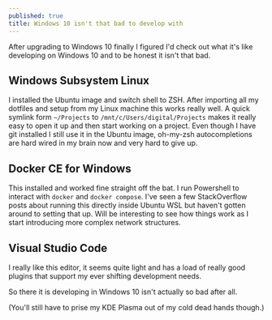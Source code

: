 ```yaml
---
published: true
title: Windows 10 isn't that bad to develop with
---
```

After upgrading to Windows 10 finally I figured I'd check out what it's like developing on Windows 10 and to be honest it isn't that bad.

## Windows Subsystem Linux

I installed the Ubuntu image and switch shell to ZSH. After importing all my dotfiles and setup from my Linux machine this works really well. A quick symlink form `~/Projects` to `/mnt/c/Users/digital/Projects` makes it really easy to open it up and then start working on a project. Even though I have git installed I still use it in the Ubuntu image, oh-my-zsh autocompletions are hard wired in my brain now and very hard to give up.

## Docker CE for Windows

This installed and worked fine straight off the bat. I run Powershell to interact with `docker` and `docker compose`. I've seen a few StackOverflow posts about running this directly inside Ubuntu WSL but haven't gotten around to setting that up. Will be interesting to see how things work as I start introducing more complex network structures.

## Visual Studio Code

I really like this editor, it seems quite light and has a load of really good plugins that support my ever shifting development needs.

So there it is developing in Windows 10 isn't actually so bad after all.

(You'll still have to prise my KDE Plasma out of my cold dead hands though.)